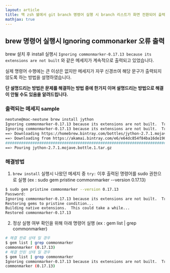 ```yaml
---
layout: article
title: 맥 zsh 쉘에서 git branch 명령어 실행 시 branch 리스트가 화면 전환되어 출력될때
mathjax: true
---
```

## brew 명령어 실행시 Ignoring commonarker 오류 출력

brew 설치 후 install 실행시 `Ignoring commonmarker-0.17.13 because its extensions are not built` 와 같은 메세지가 계속적으로 출력되고 있었습니다.

실제 명령어 수행에는 큰 이상은 없지만 메세지가 자꾸 신경쓰여 해당 문구가 출력되지 않도록 하는 방법을 설명하였습니다.

**단 설명드리는 방법은 문제를 해결하는 방법 중에 한가지 이며 설명드리는 방법으로 해결이 안될 수도 있음을 알려드립니다.** 

### 출력되는 메세지 sample

```bash
neotune@mac-neotune brew install jython
Ignoring commonmarker-0.17.13 because its extensions are not built.  Try: gem pristine commonmarker --version 0.17.13
Ignoring commonmarker-0.17.13 because its extensions are not built.  Try: gem pristine commonmarker --version 0.17.13
==> Downloading https://homebrew.bintray.com/bottles/jython-2.7.1.mojave.bottle.1.tar.gz
==> Downloading from https://akamai.bintray.com/e6/e64dc854f84ba16de19059102aa5c94d01b9ed2a996e3bafa7df1f6f2c19e3ca?__gda__=exp=1574390614~hmac=afcb679b5fb8ac48d0dfe
######################################################################## 100.0%
==> Pouring jython-2.7.1.mojave.bottle.1.tar.gz
```

### 해결방법

1. `brew install` 실행시 나왔던 메세지 중 `try:` 이후 출력된 명령어를 sudo 권한으로 실행 (ex : sudo gem pristine commonmarker --version 0.17.13)
  ```bash
  $ sudo gem pristine commonmarker --version 0.17.13
  Password:
  Ignoring commonmarker-0.17.13 because its extensions are not built.  Try: gem pristine commonmarker --version 0.17.13
  Restoring gems to pristine condition...
  Building native extensions.  This could take a while...
  Restored commonmarker-0.17.13 
  ```

2. 정상 실행 여부 확인을 위해 아래 명령어 실행 (ex : gem list | grep commonmarker)
  ```bash
  # 해결 완료 상태 일 경우
  $ gem list | grep commonmarker
  commonmarker (0.17.13) 
  # 해결 안된 상태 일 경우
  $ gem list | grep commonmarker
  Ignoring commonmarker-0.17.13 because its extensions are not built.  Try: gem pristine commonmarker --version 0.17.13
  commonmarker (0.17.13) 
  ```